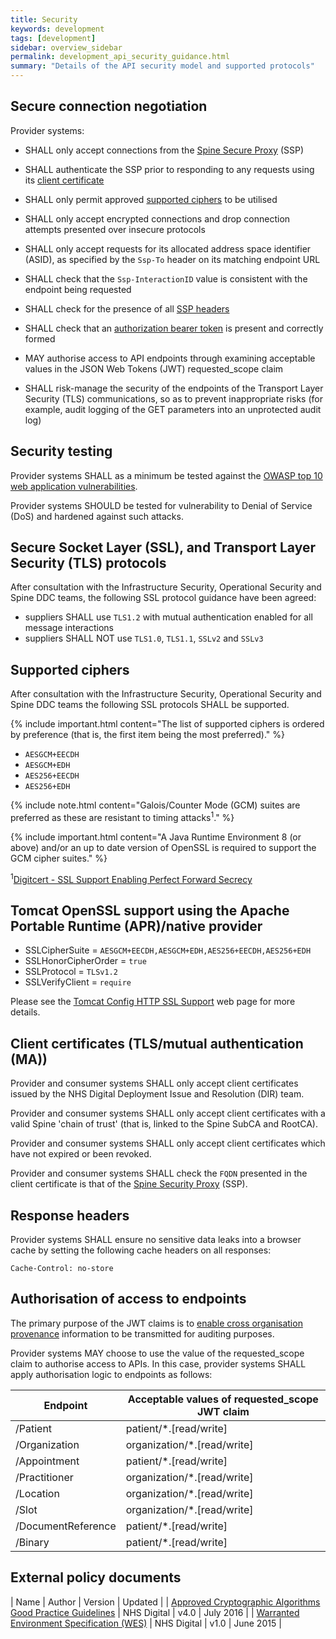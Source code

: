 ```yaml
---
title: Security
keywords: development
tags: [development]
sidebar: overview_sidebar
permalink: development_api_security_guidance.html
summary: "Details of the API security model and supported protocols"
---
```


## Secure connection negotiation ##

Provider systems:

- SHALL only accept connections from the [Spine Secure Proxy](integration_spine_secure_proxy.html) (SSP)

- SHALL authenticate the SSP prior to responding to any requests using its [client certificate](development_api_security_guidance.html#client-certificates-tlsma)

- SHALL only permit approved [supported ciphers](development_api_security_guidance.html#supported-ciphers) to be utilised

- SHALL only accept encrypted connections and drop connection attempts presented over insecure protocols

- SHALL only accept requests for its allocated address space identifier (ASID), as specified by the `Ssp-To` header  on its matching endpoint URL

- SHALL check that the `Ssp-InteractionID` value is consistent with the endpoint being requested

- SHALL check for the presence of all [SSP headers](https://developer.nhs.uk/apis/spine-core-1-0/ssp_implementation_guide.html#consumer)

- SHALL check that an [authorization bearer token](integration_cross_organisation_audit_and_provenance.html#json-web-tokens-jwt) is present and correctly formed

- MAY authorise access to API endpoints through examining acceptable values in the JSON Web Tokens (JWT) requested_scope claim

- SHALL risk-manage the security of the endpoints of the Transport Layer Security (TLS) communications, so as to prevent inappropriate risks (for example, audit logging of the GET parameters into an unprotected audit log)


## Security testing ##

Provider systems SHALL as a minimum be tested against the [OWASP top 10 web application vulnerabilities](https://www.owasp.org/index.php/Top_10_2013-Top_10).

Provider systems SHOULD be tested for vulnerability to Denial of Service (DoS) and hardened against such attacks.

## Secure Socket Layer (SSL), and Transport Layer Security (TLS) protocols ##

After consultation with the Infrastructure Security, Operational Security and Spine DDC teams, the following SSL protocol guidance have been agreed:

- suppliers SHALL use `TLS1.2` with mutual authentication enabled for all message interactions
- suppliers SHALL NOT use `TLS1.0`, `TLS1.1`, `SSLv2` and `SSLv3`

## Supported ciphers ##

After consultation with the Infrastructure Security, Operational Security and Spine DDC teams the following SSL protocols SHALL be supported.

{% include important.html content="The list of supported ciphers is ordered by preference (that is, the first item being the most preferred)." %}

- `AESGCM+EECDH`
- `AESGCM+EDH`
- `AES256+EECDH`
- `AES256+EDH`

{% include note.html content="Galois/Counter Mode (GCM) suites are preferred as these are resistant to timing attacks<sup>1</sup>." %}

{% include important.html content="A Java Runtime Environment 8 (or above) and/or an up to date version of OpenSSL is required to support the GCM cipher suites." %}

<sup>1</sup>[Digitcert - SSL Support Enabling Perfect Forward Secrecy](https://www.digicert.com/ssl-support/ssl-enabling-perfect-forward-secrecy.htm)

## Tomcat OpenSSL support using the Apache Portable Runtime (APR)/native provider ##

- SSLCipherSuite = `AESGCM+EECDH,AESGCM+EDH,AES256+EECDH,AES256+EDH`
- SSLHonorCipherOrder = `true`
- SSLProtocol = `TLSv1.2`
- SSLVerifyClient = `require`

Please see the [Tomcat Config HTTP SSL Support](https://tomcat.apache.org/tomcat-8.0-doc/config/http.html#SSL_Support) web page for more details.

## Client certificates (TLS/mutual authentication (MA)) ##

Provider and consumer systems SHALL only accept client certificates issued by the NHS Digital Deployment Issue and Resolution (DIR) team.

Provider and consumer systems SHALL only accept client certificates with a valid Spine 'chain of trust' (that is, linked to the Spine SubCA and RootCA).

Provider and consumer systems SHALL only accept client certificates which have not expired or been revoked.

Provider and consumer systems SHALL check the `FQDN` presented in the client certificate is that of the [Spine Security Proxy](https://developer.nhs.uk/apis/spine-core-1-0/ssp_implementation_guide.html) (SSP).

## Response headers ##

Provider systems SHALL ensure no sensitive data leaks into a browser cache by setting the following cache headers on all responses:

```http
Cache-Control: no-store
```


## Authorisation of access to endpoints ##

The primary purpose of the JWT claims is to [enable cross organisation provenance](integration_cross_organisation_audit_and_provenance.html#cross-organisation-audit--provenance-transport) information to be transmitted for auditing purposes.

Provider systems MAY choose to use the value of the requested_scope claim to authorise access to APIs. In this case, provider systems SHALL apply authorisation logic to endpoints as follows:

| Endpoint | Acceptable values of requested_scope JWT claim |
|-------- | -----------------------------------|
| /Patient | patient/*.[read/write] |
| /Organization | organization/*.[read/write] |
| /Appointment | patient/*.[read/write] |
| /Practitioner | organization/*.[read/write] |
| /Location | organization/*.[read/write] |
| /Slot | organization/*.[read/write] |
| /DocumentReference | patient/*.[read/write] |
| /Binary | patient/*.[read/write] |

## External policy documents ##

| Name | Author | Version | Updated |
| [Approved Cryptographic Algorithms Good Practice Guidelines](http://webarchive.nationalarchives.gov.uk/20161021125701/http:/systems.digital.nhs.uk/infogov/security/infrasec/gpg/acs.pdf) | NHS Digital | v4.0 | July 2016 |
| [Warranted Environment Specification (WES)](https://digital.nhs.uk/spine/technical-information-warranted-environment-specification) | NHS Digital | v1.0 | June 2015 |
